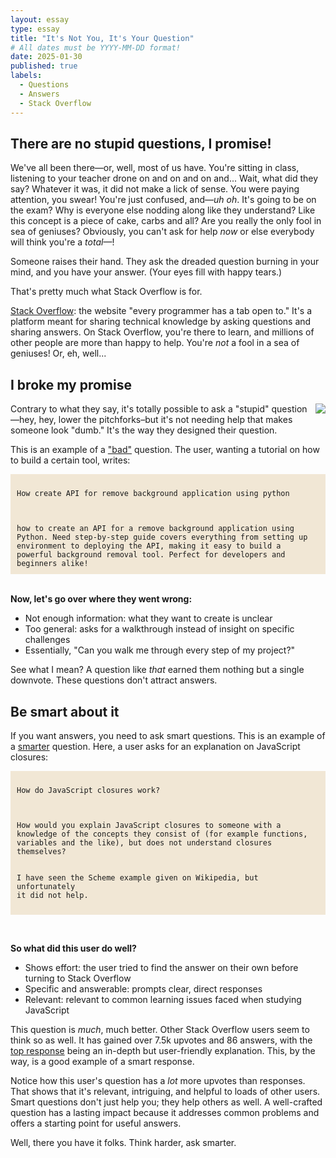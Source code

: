 ```yaml
---
layout: essay
type: essay
title: "It's Not You, It's Your Question"
# All dates must be YYYY-MM-DD format!
date: 2025-01-30
published: true
labels:
  - Questions
  - Answers
  - Stack Overflow
---
```


## There are no stupid questions, I promise!

We've all been there—or, well, most of us have. You're sitting in class, listening to your teacher drone on and on and on and... Wait, what did they say? Whatever it was, it did not make a lick of sense. You were paying attention, you swear! You're just confused, and—_uh oh_. It's going to be on the exam? Why is everyone else nodding along like they understand? Like this concept is a piece of cake, carbs and all? Are you really the only fool in sea of geniuses? Obviously, you can't ask for help _now_ or else everybody will think you're a _total_—!

Someone raises their hand. They ask the dreaded question burning in your mind, and you have your answer. (Your eyes fill with happy tears.)

That's pretty much what Stack Overflow is for.

[Stack Overflow](https://stackoverflow.com/): the website "every programmer has a tab open to." It's a platform meant for sharing technical knowledge by asking questions and sharing answers. On Stack Overflow, you're there to learn, and millions of other people are more than happy to help. You're _not_ a fool in a sea of geniuses! Or, eh, well...

## I broke my promise

<img style="float: right; margin-left: 10px; margin-bottom: 10px;" class="rounded" src="https://incrediblevanishingpaperweight.wordpress.com/wp-content/uploads/2017/01/mob1.jpg">

Contrary to what they say, it's totally possible to ask a "stupid" question—hey, hey, lower the pitchforks–but it's not needing help that makes someone look "dumb." It's the way they designed their question.

This is an example of a ["bad"](https://stackoverflow.com/questions/79399913/how-create-api-for-remove-background-application-using-python) question. The user, wanting a tutorial on how to build a certain tool, writes:

<div style="background-color: #f1e7d5; padding: 10px; word-wrap: break-word;"><code>
How create API for remove background application using python
<br><br>
how to create an API for a remove background application using Python. Need step-by-step guide covers everything from setting up environment to deploying the API, making it easy to build a powerful background removal tool. Perfect for developers and beginners alike!
</code></div>

<br>

<b>Now, let's go over where they went wrong:</b>
* Not enough information: what they want to create is unclear
* Too general: asks for a walkthrough instead of insight on specific challenges
* Essentially, "Can you walk me through every step of my project?"

See what I mean? A question like _that_ earned them nothing but a single downvote. These questions don't attract answers.

## Be smart about it

If you want answers, you need to ask smart questions. This is an example of a [smarter](https://stackoverflow.com/questions/111102/how-do-javascript-closures-work) question. Here, a user asks for an explanation on JavaScript closures:

<div style="background-color: #f1e7d5; padding: 10px; word-wrap: break-word;"><code>
How do JavaScript closures work?
<br><br>
How would you explain JavaScript closures to someone with a knowledge of the concepts they consist of (for example functions, variables and the like), but does not understand closures themselves?

I have seen the Scheme example given on Wikipedia, but unfortunately it did not help.
</code></div>

<br>

<b>So what did this user do well?</b>
* Shows effort: the user tried to find the answer on their own before turning to Stack Overflow
* Specific and answerable: prompts clear, direct responses
* Relevant: relevant to common learning issues faced when studying JavaScript

This question is _much_, much better. Other Stack Overflow users seem to think so as well. It has gained over 7.5k upvotes and 86 answers, with the [top response](https://stackoverflow.com/a/111111) being an in-depth but user-friendly explanation. This, by the way, is a good example of a smart response.

Notice how this user's question has a _lot_ more upvotes than responses. That shows that it's relevant, intriguing, and helpful to loads of other users. Smart questions don't just help you; they help others as well. A well-crafted question has a lasting impact because it addresses common problems and offers a starting point for useful answers.

Well, there you have it folks. Think harder, ask smarter.
